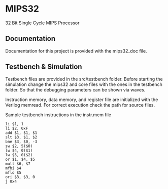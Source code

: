 # MIPS32
32 Bit Single Cycle MIPS Processor

## Documentation
Documentation for this project is provided with the mips32_doc file.

## Testbench & Simulation
Testbench files are provided in the src/testbench folder. Before starting the simulation change the mips32 and core files with the ones in the testbench folder. So that the debugging parameters can be shown via waves.

Instruction memory, data memory, and register file are initialized with the Verilog memread. For correct execution check the path for source files.

Sample testbench instructions in the instr.mem file

    li $1, 1
    li $2, 0xF
    add $1, $1, $1
    slt $3, $1, $2
    bne $3, $0, -3
    sw $2, 5($0)
    lw $4, 0($1)
    lw $5, 0($2)
    or $1, $4, $5 
    mult $6, $7
    mfhi $4 
    mflo $5 
    ori $3, $3, 0 
    j 0x4
